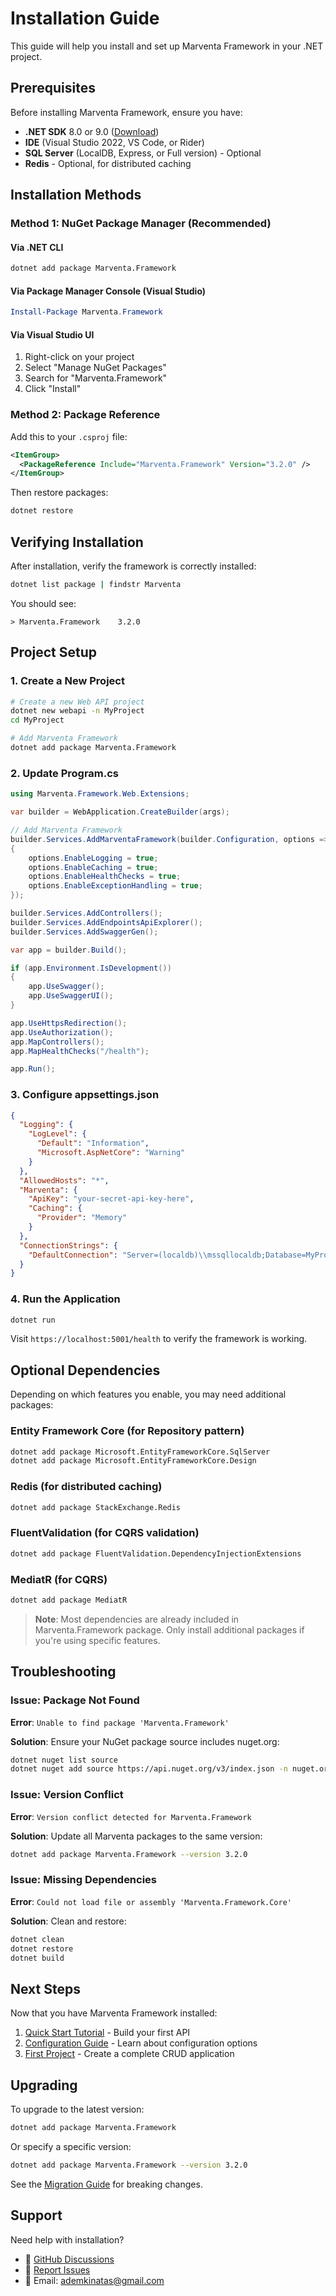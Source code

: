 # Installation Guide

This guide will help you install and set up Marventa Framework in your .NET project.

## Prerequisites

Before installing Marventa Framework, ensure you have:

- **.NET SDK** 8.0 or 9.0 ([Download](https://dotnet.microsoft.com/download))
- **IDE** (Visual Studio 2022, VS Code, or Rider)
- **SQL Server** (LocalDB, Express, or Full version) - Optional
- **Redis** - Optional, for distributed caching

## Installation Methods

### Method 1: NuGet Package Manager (Recommended)

#### Via .NET CLI
```bash
dotnet add package Marventa.Framework
```

#### Via Package Manager Console (Visual Studio)
```powershell
Install-Package Marventa.Framework
```

#### Via Visual Studio UI
1. Right-click on your project
2. Select "Manage NuGet Packages"
3. Search for "Marventa.Framework"
4. Click "Install"

### Method 2: Package Reference

Add this to your `.csproj` file:

```xml
<ItemGroup>
  <PackageReference Include="Marventa.Framework" Version="3.2.0" />
</ItemGroup>
```

Then restore packages:
```bash
dotnet restore
```

## Verifying Installation

After installation, verify the framework is correctly installed:

```bash
dotnet list package | findstr Marventa
```

You should see:
```
> Marventa.Framework    3.2.0
```

## Project Setup

### 1. Create a New Project

```bash
# Create a new Web API project
dotnet new webapi -n MyProject
cd MyProject

# Add Marventa Framework
dotnet add package Marventa.Framework
```

### 2. Update Program.cs

```csharp
using Marventa.Framework.Web.Extensions;

var builder = WebApplication.CreateBuilder(args);

// Add Marventa Framework
builder.Services.AddMarventaFramework(builder.Configuration, options =>
{
    options.EnableLogging = true;
    options.EnableCaching = true;
    options.EnableHealthChecks = true;
    options.EnableExceptionHandling = true;
});

builder.Services.AddControllers();
builder.Services.AddEndpointsApiExplorer();
builder.Services.AddSwaggerGen();

var app = builder.Build();

if (app.Environment.IsDevelopment())
{
    app.UseSwagger();
    app.UseSwaggerUI();
}

app.UseHttpsRedirection();
app.UseAuthorization();
app.MapControllers();
app.MapHealthChecks("/health");

app.Run();
```

### 3. Configure appsettings.json

```json
{
  "Logging": {
    "LogLevel": {
      "Default": "Information",
      "Microsoft.AspNetCore": "Warning"
    }
  },
  "AllowedHosts": "*",
  "Marventa": {
    "ApiKey": "your-secret-api-key-here",
    "Caching": {
      "Provider": "Memory"
    }
  },
  "ConnectionStrings": {
    "DefaultConnection": "Server=(localdb)\\mssqllocaldb;Database=MyProjectDb;Trusted_Connection=True;"
  }
}
```

### 4. Run the Application

```bash
dotnet run
```

Visit `https://localhost:5001/health` to verify the framework is working.

## Optional Dependencies

Depending on which features you enable, you may need additional packages:

### Entity Framework Core (for Repository pattern)
```bash
dotnet add package Microsoft.EntityFrameworkCore.SqlServer
dotnet add package Microsoft.EntityFrameworkCore.Design
```

### Redis (for distributed caching)
```bash
dotnet add package StackExchange.Redis
```

### FluentValidation (for CQRS validation)
```bash
dotnet add package FluentValidation.DependencyInjectionExtensions
```

### MediatR (for CQRS)
```bash
dotnet add package MediatR
```

> **Note**: Most dependencies are already included in Marventa.Framework package. Only install additional packages if you're using specific features.

## Troubleshooting

### Issue: Package Not Found

**Error**: `Unable to find package 'Marventa.Framework'`

**Solution**: Ensure your NuGet package source includes nuget.org:
```bash
dotnet nuget list source
dotnet nuget add source https://api.nuget.org/v3/index.json -n nuget.org
```

### Issue: Version Conflict

**Error**: `Version conflict detected for Marventa.Framework`

**Solution**: Update all Marventa packages to the same version:
```bash
dotnet add package Marventa.Framework --version 3.2.0
```

### Issue: Missing Dependencies

**Error**: `Could not load file or assembly 'Marventa.Framework.Core'`

**Solution**: Clean and restore:
```bash
dotnet clean
dotnet restore
dotnet build
```

## Next Steps

Now that you have Marventa Framework installed:

1. [Quick Start Tutorial](quick-start.md) - Build your first API
2. [Configuration Guide](configuration.md) - Learn about configuration options
3. [First Project](first-project.md) - Create a complete CRUD application

## Upgrading

To upgrade to the latest version:

```bash
dotnet add package Marventa.Framework
```

Or specify a specific version:
```bash
dotnet add package Marventa.Framework --version 3.2.0
```

See the [Migration Guide](../migration/v2-to-v3.md) for breaking changes.

## Support

Need help with installation?

- 💬 [GitHub Discussions](https://github.com/AdemKinatas/Marventa.Framework/discussions)
- 🐛 [Report Issues](https://github.com/AdemKinatas/Marventa.Framework/issues)
- 📧 Email: ademkinatas@gmail.com